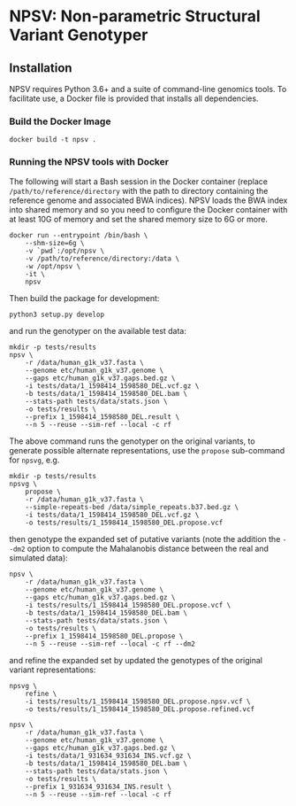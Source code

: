 
# NPSV: Non-parametric Structural Variant Genotyper

## Installation

NPSV requires Python 3.6+ and a suite of command-line genomics tools. To facilitate use, a Docker file is provided that installs all dependencies.

### Build the Docker Image

```
docker build -t npsv .
```

### Running the NPSV tools with Docker

The following will start a Bash session in the Docker container (replace `/path/to/reference/directory` with the path to directory containing the reference genome and associated BWA indices). NPSV loads the BWA index into shared memory and so you need to configure the Docker container with at least 10G of memory and set the shared memory size to 6G or more.

```
docker run --entrypoint /bin/bash \
    --shm-size=6g \
    -v `pwd`:/opt/npsv \
    -v /path/to/reference/directory:/data \
    -w /opt/npsv \
    -it \
    npsv
```

Then build the package for development:
```
python3 setup.py develop
```

and run the genotyper on the available test data:
```
mkdir -p tests/results
npsv \
    -r /data/human_g1k_v37.fasta \
    --genome etc/human_g1k_v37.genome \
    --gaps etc/human_g1k_v37.gaps.bed.gz \
    -i tests/data/1_1598414_1598580_DEL.vcf.gz \
    -b tests/data/1_1598414_1598580_DEL.bam \
    --stats-path tests/data/stats.json \
    -o tests/results \
    --prefix 1_1598414_1598580_DEL.result \
    --n 5 --reuse --sim-ref --local -c rf
```

The above command runs the genotyper on the original variants, to generate possible alternate representations, use the `propose` sub-command for `npsvg`, e.g.

```
mkdir -p tests/results
npsvg \
    propose \
    -r /data/human_g1k_v37.fasta \
    --simple-repeats-bed /data/simple_repeats.b37.bed.gz \
    -i tests/data/1_1598414_1598580_DEL.vcf.gz \
    -o tests/results/1_1598414_1598580_DEL.propose.vcf
```

then genotype the expanded set of putative variants (note the addition the `--dm2` option to compute the Mahalanobis distance between the real and simulated data):

```
npsv \
    -r /data/human_g1k_v37.fasta \
    --genome etc/human_g1k_v37.genome \
    --gaps etc/human_g1k_v37.gaps.bed.gz \
    -i tests/results/1_1598414_1598580_DEL.propose.vcf \
    -b tests/data/1_1598414_1598580_DEL.bam \
    --stats-path tests/data/stats.json \
    -o tests/results \
    --prefix 1_1598414_1598580_DEL.propose \
    --n 5 --reuse --sim-ref --local -c rf --dm2
```

and refine the expanded set by updated the genotypes of the original variant representations:

```
npsvg \
    refine \
    -i tests/results/1_1598414_1598580_DEL.propose.npsv.vcf \
    -o tests/results/1_1598414_1598580_DEL.propose.refined.vcf
```


```
npsv \
    -r /data/human_g1k_v37.fasta \
    --genome etc/human_g1k_v37.genome \
    --gaps etc/human_g1k_v37.gaps.bed.gz \
    -i tests/data/1_931634_931634_INS.vcf.gz \
    -b tests/data/1_1598414_1598580_DEL.bam \
    --stats-path tests/data/stats.json \
    -o tests/results \
    --prefix 1_931634_931634_INS.result \
    --n 5 --reuse --sim-ref --local -c rf
```
